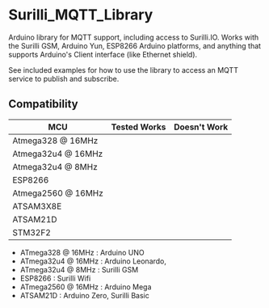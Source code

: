 
# Surilli_MQTT_Library 

Arduino library for MQTT support, including access to Surilli.IO. Works with
the Surilli GSM, Arduino Yun, ESP8266 Arduino platforms, and anything that supports
Arduino's Client interface (like Ethernet shield).

See included examples for how to use the library to access an MQTT service to
publish and subscribe.

<!-- START COMPATIBILITY TABLE -->

## Compatibility

MCU                | Tested Works | Doesn't Work|
------------------ | :----------: | :----------:|
Atmega328 @ 16MHz  |              |             |     
Atmega32u4 @ 16MHz |              |             |    
Atmega32u4 @ 8MHz  |              |             |    
ESP8266            |              |             |   
Atmega2560 @ 16MHz |              |             |     
ATSAM3X8E          |              |             |        
ATSAM21D           |              |             |                         
STM32F2            |              |             |         

  * ATmega328 @ 16MHz : Arduino UNO
  * ATmega32u4 @ 16MHz : Arduino Leonardo,
  * ATmega32u4 @ 8MHz : Surilli GSM
  * ESP8266 : Surilli Wifi
  * ATmega2560 @ 16MHz : Arduino Mega
  * ATSAM21D : Arduino Zero, Surilli Basic

<!-- END COMPATIBILITY TABLE -->
